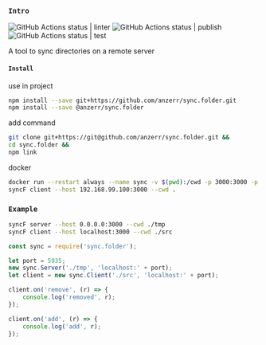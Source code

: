 
### `Intro`
![GitHub Actions status | linter](https://github.com/anzerr/sync.folder/workflows/linter/badge.svg)
![GitHub Actions status | publish](https://github.com/anzerr/sync.folder/workflows/publish/badge.svg)
![GitHub Actions status | test](https://github.com/anzerr/sync.folder/workflows/test/badge.svg)

A tool to sync directories on a remote server

#### `Install`
use in project
``` bash
npm install --save git+https://github.com/anzerr/sync.folder.git
npm install --save @anzerr/sync.folder
```
add command
``` bash
git clone git+https://git@github.com/anzerr/sync.folder.git &&
cd sync.folder &&
npm link
```
docker
``` bash
docker run --restart always --name sync -v $(pwd):/cwd -p 3000:3000 -p 3001:3001 -u `id -u $USER` anzerr/sync.folder
syncF client --host 192.168.99.100:3000 --cwd .
```

### `Example`
``` bash
syncF server --host 0.0.0.0:3000 --cwd ./tmp
syncF client --host localhost:3000 --cwd ./src
```

``` javascript
const sync = require('sync.folder');

let port = 5935;
new sync.Server('./tmp', 'localhost:' + port);
let client = new sync.Client('./src', 'localhost:' + port);

client.on('remove', (r) => {
	console.log('removed', r);
});

client.on('add', (r) => {
	console.log('add', r);
});
```